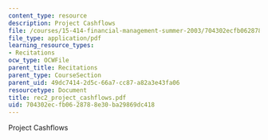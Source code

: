 ```yaml
---
content_type: resource
description: Project Cashflows
file: /courses/15-414-financial-management-summer-2003/704302ecfb0628788e30ba29869dc418_rec2_project_cashflows.pdf
file_type: application/pdf
learning_resource_types:
- Recitations
ocw_type: OCWFile
parent_title: Recitations
parent_type: CourseSection
parent_uid: 49dc7414-2d5c-66a7-cc87-a82a3e43fa06
resourcetype: Document
title: rec2_project_cashflows.pdf
uid: 704302ec-fb06-2878-8e30-ba29869dc418
---
```

Project Cashflows

